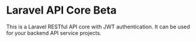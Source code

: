 # Laravel API Core Beta
This is a Laravel RESTful API core with JWT authentication. It can be used for your backend API service projects.
